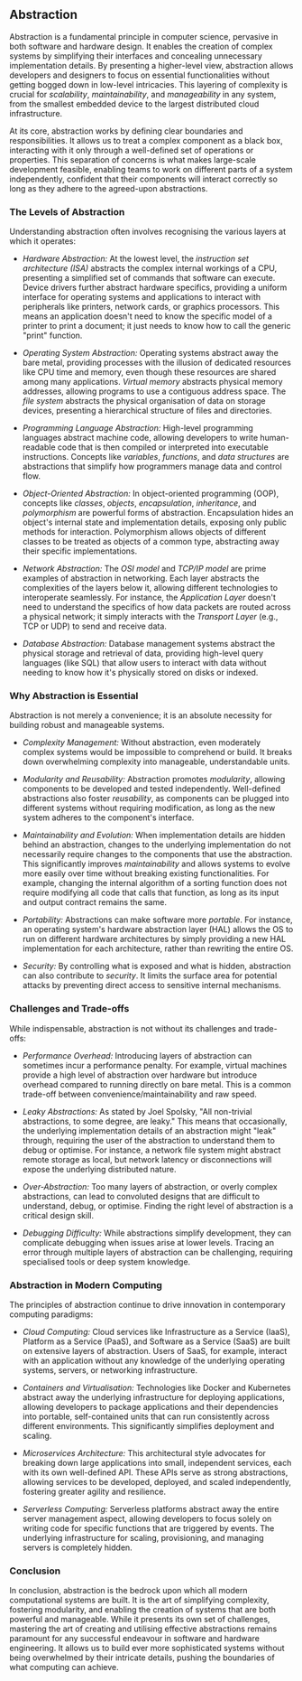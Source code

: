 
## Abstraction

Abstraction is a fundamental principle in computer science, pervasive in both software and hardware design.
It enables the creation of complex systems by simplifying their interfaces and concealing unnecessary
implementation details. By presenting a higher-level view, abstraction allows developers and designers to
focus on essential functionalities without getting bogged down in low-level intricacies. This layering of
complexity is crucial for *scalability*, *maintainability*, and *manageability* in any system, from
the smallest embedded device to the largest distributed cloud infrastructure.

At its core, abstraction works by defining clear boundaries and responsibilities. It allows us to treat a
complex component as a black box, interacting with it only through a well-defined set of operations or
properties. This separation of concerns is what makes large-scale development feasible, enabling teams to
work on different parts of a system independently, confident that their components will interact correctly
so long as they adhere to the agreed-upon abstractions.


### The Levels of Abstraction

Understanding abstraction often involves recognising the various layers at which it operates:

* *Hardware Abstraction:* At the lowest level, the *instruction set architecture (ISA)* abstracts the complex
  internal workings of a CPU, presenting a simplified set of commands that software can execute. Device drivers
  further abstract hardware specifics, providing a uniform interface for operating systems and applications
  to interact with peripherals like printers, network cards, or graphics processors. This means an application
  doesn't need to know the specific model of a printer to print a document; it just needs to know how to call
  the generic "print" function.

* *Operating System Abstraction:* Operating systems abstract away the bare metal, providing processes with the
  illusion of dedicated resources like CPU time and memory, even though these resources are shared among many
  applications. *Virtual memory* abstracts physical memory addresses, allowing programs to use a contiguous
  address space. The *file system* abstracts the physical organisation of data on storage devices, presenting
  a hierarchical structure of files and directories.

* *Programming Language Abstraction:* High-level programming languages abstract machine code, allowing developers
  to write human-readable code that is then compiled or interpreted into executable instructions. Concepts like
  *variables*, *functions*, and *data structures* are abstractions that simplify how programmers manage data
  and control flow.

* *Object-Oriented Abstraction:* In object-oriented programming (OOP), concepts like *classes*, *objects*,
  *encapsulation*, *inheritance*, and *polymorphism* are powerful forms of abstraction. Encapsulation hides
  an object's internal state and implementation details, exposing only public methods for interaction.
  Polymorphism allows objects of different classes to be treated as objects of a common type, abstracting
  away their specific implementations.

* *Network Abstraction:* The *OSI model* and *TCP/IP model* are prime examples of abstraction in networking.
  Each layer abstracts the complexities of the layers below it, allowing different technologies to interoperate
  seamlessly. For instance, the *Application Layer* doesn't need to understand the specifics of how data packets
  are routed across a physical network; it simply interacts with the *Transport Layer* (e.g., TCP or UDP)
  to send and receive data.

* *Database Abstraction:* Database management systems abstract the physical storage and retrieval of data,
  providing high-level query languages (like SQL) that allow users to interact with data without needing to
  know how it's physically stored on disks or indexed.


### Why Abstraction is Essential

Abstraction is not merely a convenience; it is an absolute necessity for building robust and manageable systems.

* *Complexity Management:* Without abstraction, even moderately complex systems would be impossible
  to comprehend or build. It breaks down overwhelming complexity into manageable, understandable units.

* *Modularity and Reusability:* Abstraction promotes *modularity*, allowing components to be developed
  and tested independently. Well-defined abstractions also foster *reusability*, as components can be
  plugged into different systems without requiring modification, as long as the new system adheres
  to the component's interface.

* *Maintainability and Evolution:* When implementation details are hidden behind an abstraction,
  changes to the underlying implementation do not necessarily require changes to the components
  that use the abstraction. This significantly improves *maintainability* and allows systems to
  evolve more easily over time without breaking existing functionalities. For example, changing
  the internal algorithm of a sorting function does not require modifying all code that calls that
  function, as long as its input and output contract remains the same.

* *Portability:* Abstractions can make software more *portable*. For instance, an operating system's
  hardware abstraction layer (HAL) allows the OS to run on different hardware architectures by simply
  providing a new HAL implementation for each architecture, rather than rewriting the entire OS.

* *Security:* By controlling what is exposed and what is hidden, abstraction can also contribute to
  *security*. It limits the surface area for potential attacks by preventing direct access to sensitive
  internal mechanisms.



### Challenges and Trade-offs

While indispensable, abstraction is not without its challenges and trade-offs:

* *Performance Overhead:* Introducing layers of abstraction can sometimes incur a performance penalty.
  For example, virtual machines provide a high level of abstraction over hardware but introduce overhead
  compared to running directly on bare metal. This is a common trade-off between convenience/maintainability
  and raw speed.

* *Leaky Abstractions:* As stated by Joel Spolsky, "All non-trivial abstractions, to some degree,
  are leaky." This means that occasionally, the underlying implementation details of an abstraction
  might "leak" through, requiring the user of the abstraction to understand them to debug or optimise.
  For instance, a network file system might abstract remote storage as local, but network latency or
  disconnections will expose the underlying distributed nature.

* *Over-Abstraction:* Too many layers of abstraction, or overly complex abstractions, can lead to convoluted
  designs that are difficult to understand, debug, or optimise. Finding the right level of abstraction
  is a critical design skill.

* *Debugging Difficulty:* While abstractions simplify development, they can complicate debugging when
  issues arise at lower levels. Tracing an error through multiple layers of abstraction can be challenging,
  requiring specialised tools or deep system knowledge.



### Abstraction in Modern Computing

The principles of abstraction continue to drive innovation in contemporary computing paradigms:

* *Cloud Computing:* Cloud services like Infrastructure as a Service (IaaS), Platform as a Service (PaaS),
  and Software as a Service (SaaS) are built on extensive layers of abstraction. Users of SaaS, for example,
  interact with an application without any knowledge of the underlying operating systems, servers, or
  networking infrastructure.

* *Containers and Virtualisation:* Technologies like Docker and Kubernetes abstract away the underlying
  infrastructure for deploying applications, allowing developers to package applications and their dependencies
  into portable, self-contained units that can run consistently across different environments. This significantly
  simplifies deployment and scaling.

* *Microservices Architecture:* This architectural style advocates for breaking down large applications into
  small, independent services, each with its own well-defined API. These APIs serve as strong abstractions,
  allowing services to be developed, deployed, and scaled independently, fostering greater agility and resilience.

* *Serverless Computing:* Serverless platforms abstract away the entire server management aspect, allowing
  developers to focus solely on writing code for specific functions that are triggered by events. The underlying
  infrastructure for scaling, provisioning, and managing servers is completely hidden.


### Conclusion

In conclusion, abstraction is the bedrock upon which all modern computational systems are built.
It is the art of simplifying complexity, fostering modularity, and enabling the creation of systems 
that are both powerful and manageable. While it presents its own set of challenges, mastering the
art of creating and utilising effective abstractions remains paramount for any successful endeavour
in software and hardware engineering. It allows us to build ever more sophisticated systems without
being overwhelmed by their intricate details, pushing the boundaries of what computing can achieve.

